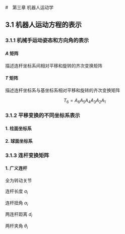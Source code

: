 #　第三章 机器人运动学

## 3.1 机器人运动方程的表示

### 3.1.1 机械手运动姿态和方向角的表示

#### $A$ 矩阵

描述连杆坐标系间相对平移和旋转的齐次变换矩阵



#### $T$ 矩阵

描述连杆坐标系与基坐标系相对平移和旋转的齐次变换矩阵

$$
\begin{equation}
T_6 = A_6 A_5 A_4 A_3 A_2 A_1
\end{equation}
$$

### 3.1.2 平移变换的不同坐标系表示

#### 1. 柱面坐标系

#### 2. 球面坐标系

### 3.1.3 连杆变换矩阵

#### 1. 广义连杆

全为转动关节

连杆长度 $a_i$

连杆扭角 $\alpha_i$

两连杆距离 $d_i$

两杆夹角 $\theta_i$

